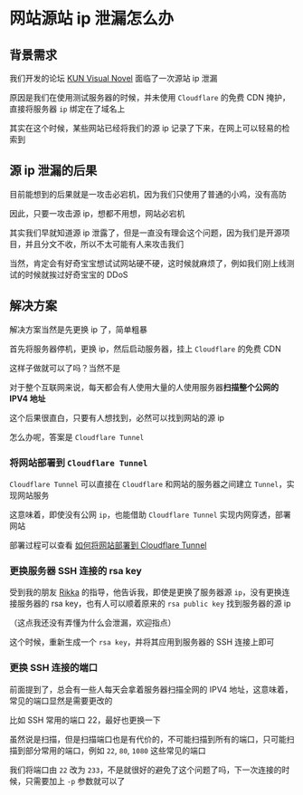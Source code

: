 # 网站源站 ip 泄漏怎么办

## 背景需求

我们开发的论坛 [KUN Visual Novel](https://kungal.com) 面临了一次源站 ip 泄漏

原因是我们在使用测试服务器的时候，并未使用 `Cloudflare` 的免费 CDN 掩护，直接将服务器 `ip` 绑定在了域名上

其实在这个时候，某些网站已经将我们的源 ip 记录了下来，在网上可以轻易的检索到

## 源 ip 泄漏的后果

目前能想到的后果就是一攻击必宕机，因为我们只使用了普通的小鸡，没有高防

因此，只要一攻击源 ip，想都不用想，网站必宕机

其实我们早就知道源 ip 泄露了，但是一直没有理会这个问题，因为我们是开源项目，并且分文不收，所以不太可能有人来攻击我们

当然，肯定会有好奇宝宝想试试网站硬不硬，这时候就麻烦了，例如我们刚上线测试的时候就挨过好奇宝宝的 DDoS

## 解决方案

解决方案当然是先更换 ip 了，简单粗暴

首先将服务器停机，更换 ip，然后启动服务器，挂上 `Cloudflare` 的免费 CDN

这样子做就可以了吗？当然不是

对于整个互联网来说，每天都会有人使用大量的人使用服务器**扫描整个公网的 IPV4 地址**

这个后果很直白，只要有人想找到，必然可以找到网站的源 ip

怎么办呢，答案是 `Cloudflare Tunnel`

### 将网站部署到 `Cloudflare Tunnel`

`Cloudflare Tunnel` 可以直接在 `Cloudflare` 和网站的服务器之间建立 `Tunnel`，实现网站服务

这意味着，即使没有公网 `ip`，也能借助 `Cloudflare Tunnel` 实现内网穿透，部署网站

部署过程可以查看 [如何将网站部署到 Cloudflare Tunnel](/technology/deploy/cf-tunnel)

### 更换服务器 SSH 连接的 rsa key

受到我的朋友 [Rikka](https://github.com/hash070) 的指导，他告诉我，即使是更换了服务器源 `ip`，没有更换连接服务器的 rsa key，也有人可以顺着原来的 `rsa public key` 找到服务器的源 ip

（这点我还没有弄懂为什么会泄漏，欢迎指点）

这个时候，重新生成一个 `rsa key`，并将其应用到服务器的 SSH 连接上即可

### 更换 SSH 连接的端口

前面提到了，总会有一些人每天会拿着服务器扫描全网的 IPV4 地址，这意味着，常见的端口显然是需要更改的

比如 SSH 常用的端口 22，最好也更换一下

虽然说是扫描，但是扫描端口也是有代价的，不可能扫描到所有的端口，只可能扫描到部分常用的端口，例如 `22`, `80`, `1080` 这些常见的端口

我们将端口由 `22` 改为 `233`，不是就很好的避免了这个问题了吗，下一次连接的时候，只需要加上 `-p` 参数就可以了
